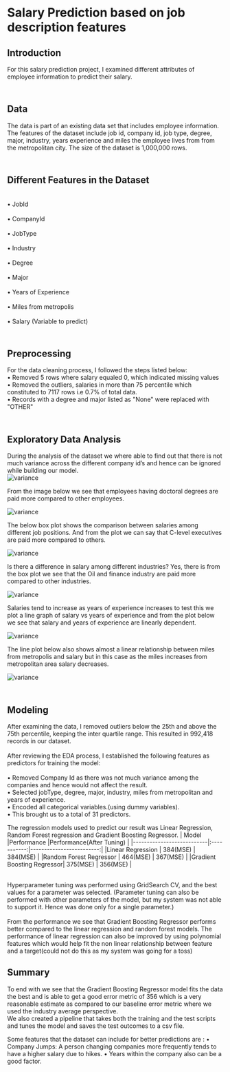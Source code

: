 # Salary Prediction based on job description features
## **Introduction**


For this salary prediction project, I examined different attributes of employee information to predict their salary.

## <br>**Data**<br />
The data is part of an existing data set that includes employee information. The features of the dataset include job id, company id, job type, degree, major, industry, years experience and miles the employee lives from from the metropolitan city. The size of the dataset is 1,000,000 rows.

## <br>**Different Features in the Dataset**<br />
<br>•	JobId<br />
<br>•	CompanyId<br />
<br>•	JobType<br />
<br>•	Industry<br />
<br>•	Degree<br />
<br>•	Major<br />
<br>•	Years of Experience<br />
<br>•	Miles from metropolis<br />
<br>•	Salary (Variable to predict)<br />

## <br>**Preprocessing**<br />
For the data cleaning process, I followed the steps listed below:  
•	Removed 5 rows where salary equaled 0, which indicated missing values  
•	Removed the outliers, salaries in more than 75 percentile which constituted to 7117 rows i.e 0.7% of total data.   
•	Records with a degree and major listed as "None" were replaced with "OTHER"  

## <br>**Exploratory Data Analysis**<br />
During the analysis of the dataset we where able to find out that there is not much variance across the different company id’s and hence can be ignored while building our model.  
![variance](images/CompanyId.png)
 
From the image below we see that employees having doctoral degrees are paid more compared to other employees.  
 
![variance](images/degree.png)





The below box plot shows the comparison between salaries among different job positions. And from the plot we can say that C-level executives are paid more compared to others.  

![variance](images/jobtype.png)
 
Is there a difference in salary among different industries? Yes, there is from the box plot we see that the Oil and finance industry are paid more compared to other industries.   

![variance](images/industry.png)

Salaries tend to increase as years of experience increases to test this we plot a line graph of salary vs years of experience and from the plot below we see that salary and years of experience are linearly dependent.  
 
 ![variance](images/yearsofexp.png)
 
The line plot below also shows almost a linear relationship between miles from metropolis and salary but in this case as the miles increases from metropolitan area salary decreases.  

![variance](images/metropolis.png)
 
## <br>**Modeling**<br />  
After examining the data, I removed outliers below the 25th and above the 75th percentile, keeping the inter quartile range. This resulted in 992,418 records in our dataset.    
<br>After reviewing the EDA process, I established the following features as predictors for training the model:<br />    
•	Removed Company Id as there was not much variance among the companies and hence would not affect the result.   
•	Selected jobType, degree, major, industry, miles from metropolitan and years of experience.  
•	Encoded all categorical variables.(using dummy variables).  
•	This brought us to a total of 31 predictors.  

The regression models used to predict our result was Linear Regression, Random Forest regression and Gradient Boosting Regressor.
| Model	                    |Performance	|Performance(After Tuning) |
|---------------------------|:-----------:|-------------------------:|
|Linear Regression 	        | 384(MSE)	  | 384(MSE)                 |
|Random Forest Regressor 	  | 464(MSE) 	  | 367(MSE)                 | 
|Gradient Boosting Regressor| 375(MSE)	  | 356(MSE)                 |

<br>Hyperparameter tuning was performed using GridSearch CV, and the best values for a parameter was selected. (Parameter tuning can also be performed with other parameters of the model, but my system was not able to support it. Hence was done only for a single parameter.)<br />   
From the performance we see that Gradient Boosting Regressor performs better compared to the linear regression and random forest models.
The performance of linear regression can also be improved by using polynomial features which would help fit the non linear relationship between feature and a target(could not do this as my system was going for a toss)


## **Summary**  


To end with we see that the Gradient Boosting Regressor model fits the data the best and is able to get a good error metric of 356 which is a very reasonable estimate as compared to our baseline error metric where we used the industry average perspective.  
We also created a pipeline that takes both the training and the test scripts and tunes the model and saves the test outcomes to a csv file.

Some features that the dataset can include for better predictions are :
•	Company Jumps: A person changing companies more frequently tends to have a higher salary due to hikes.
•	Years within the company also can be a good factor.
